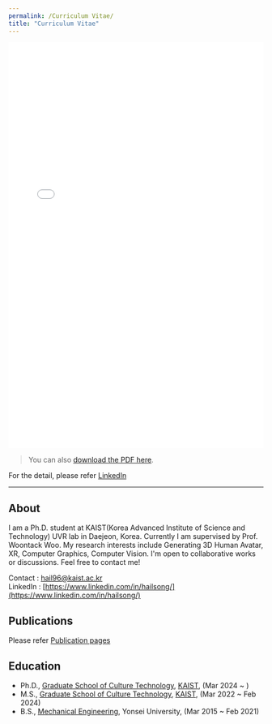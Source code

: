 ```yaml
---
permalink: /Curriculum Vitae/
title: "Curriculum Vitae"
---
```




<iframe src="/assets/pdf/HailSong_CV.pdf" width="100%" height="800px" style="border: none;"></iframe>

> You can also [download the PDF here](/assets/pdf/HailSong_CV.pdf).


For the detail, please refer [LinkedIn](https://www.linkedin.com/in/hailsong/)

---

## About
I am a Ph.D. student at KAIST(Korea Advanced Institute of Science and Technology) UVR lab in Daejeon, Korea. Currently I am supervised by Prof. Woontack Woo. My research interests include Generating 3D Human Avatar, XR, Computer Graphics, Computer Vision. I'm open to collaborative works or discussions. Feel free to contact me!

Contact : hail96@kaist.ac.kr  
LinkedIn : [https://www.linkedin.com/in/hailsong/](https://www.linkedin.com/in/hailsong/)

## Publications
Please refer [Publication pages](https://hailsong.github.io/publications/)

## Education
- Ph.D., [Graduate School of Culture Technology](https://ct.kaist.ac.kr/), [KAIST](https://www.kaist.ac.kr/), (Mar 2024 ~ )
- M.S., [Graduate School of Culture Technology](https://ct.kaist.ac.kr/), [KAIST](https://www.kaist.ac.kr/), (Mar 2022 ~ Feb 2024)
- B.S., [Mechanical Engineering](https://me.yonsei.ac.kr/me/index.do), Yonsei University, (Mar 2015 ~ Feb 2021)